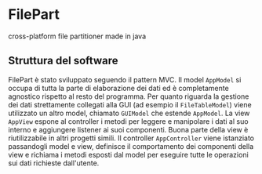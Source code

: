 # FilePart
cross-platform file partitioner made in java

## Struttura del software
FilePart è stato sviluppato seguendo il pattern MVC. Il model `AppModel` si occupa di tutta la parte di elaborazione dei dati ed è completamente agnostico rispetto al resto del programma. 
Per quanto riguarda la gestione dei dati strettamente collegati alla GUI (ad esempio il `FileTableModel`) viene utilizzato un altro model, chiamato `GUIModel` che estende `AppModel`.
La view `AppView` espone al controller i metodi per leggere e manipolare i dati al suo interno e aggiungere listener ai suoi componenti. Buona parte della view è riutilizzabile in altri progetti simili.
Il controller `AppController` viene istanziato passandogli model e view, definisce il comportamento dei componenti della view e richiama i metodi esposti dal model per eseguire tutte le operazioni sui dati richieste dall'utente.
